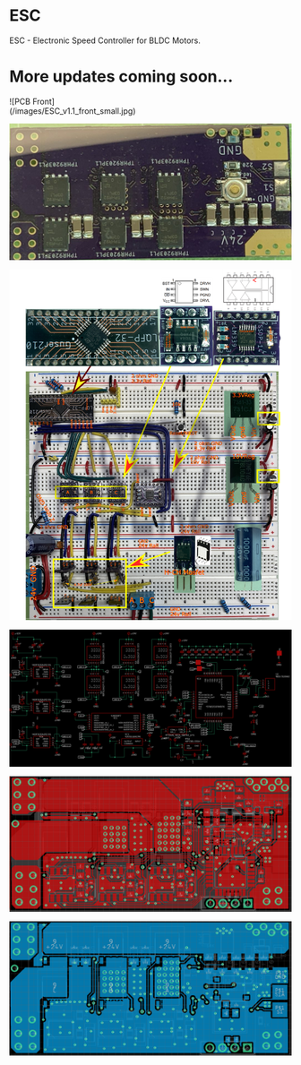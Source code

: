 # ESC
ESC - Electronic Speed Controller for BLDC Motors.

# More updates coming soon...

<div style="width:60% ; height:60%">
![PCB Front](/images/ESC_v1.1_front_small.jpg)
</div>

![PCB Front](/images/ESC_v1.1_back_small.jpg)

![PCB Front](/images/Breadboard_small.png)


![PCB Front](/images/schematic.png)

![PCB Front](/images/pcb_top.png)

![PCB Front](/images/pcb_bottom.png)
